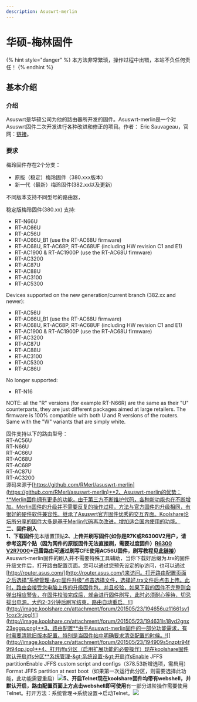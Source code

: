 ```yaml
---
description: Asuswrt-merlin
---
```


# 华硕-梅林固件

{% hint style="danger" %}
本方法非常繁琐，操作过程中出错，本站不负任何责任！
{% endhint %}

## **基本介绍**

### **介绍**

Asuswrt是华硕公司为他的路由器所开发的固件。Asuswrt-merlin是一个对Asuswrt固件二次开发进行各种改进和修正的项目。作者： Eric Sauvageau，官网：[链接](https://asuswrt.lostrealm.ca)。

### 要求

梅玲固件存在2个分支：

* 原版（稳定）梅玲固件（380.xxx版本）
* 新一代（最新）梅玲固件\(382.xx以及更新\)

不同版本支持不同型号的路由器，

稳定版梅玲固件\(380.xx\) 支持:

* RT-N66U
* RT-AC66U
* RT-AC56U
* RT-AC66U\_B1 \(use the RT-AC68U firmware\)
* RT-AC68U, RT-AC68P, RT-AC68UF \(including HW revision C1 and E1\)
* RT-AC1900 & RT-AC1900P \(use the RT-AC68U firmware\)
* RT-AC3200
* RT-AC87U
* RT-AC88U
* RT-AC3100
* RT-AC5300

Devices supported on the new generation/current branch \(382.xx and newer\):

* RT-AC56U
* RT-AC66U\_B1 \(use the RT-AC68U firmware\)
* RT-AC68U, RT-AC68P, RT-AC68UF \(including HW revision C1 and E1\)
* RT-AC1900 & RT-AC1900P \(use the RT-AC68U firmware\)
* RT-AC3200
* RT-AC87U
* RT-AC88U
* RT-AC3100
* RT-AC5300
* RT-AC86U

No longer supported:

* RT-N16

NOTE: all the "R" versions \(for example RT-N66R\) are the same as their "U" counterparts, they are just different packages aimed at large retailers. The firmware is 100% compatible with both U and R versions of the routers. Same with the "W" variants that are simply white.

固件支持以下的路由型号：  
RT-AC56U  
RT-N66U  
RT-AC66U  
RT-AC68U  
RT-AC68P  
RT-AC87U  
RT-AC3200  
源码来源于[https://github.com/RMerl/asuswrt-merlin](https://github.com/RMerl/asuswrt-merlin)**2、Asuswrt-merlin的优势：**Merlin固件拥有更多的功能，由于第三方不断维护代码，各种新功能也在不断增加。Merlin固件的升级并不需要反复的操作过程，方法与官方固件的升级相同，有很好的硬件软件兼容性。继承了Asuswrt官方固件优秀的交互界面。Koolshare论坛所分享的固件大多是基于Merlin代码再次改进，增加适合国内使用的功能。  
**二、固件刷入  
1、下载固件**见本版置顶帖**2、上传并刷写固件\(**如你是R7K或R6300V2用户，请参考这两个贴（因为网件的原版固件无法直接刷，需要过度固件）[R6300 V2](http://koolshare.cn/thread-3860-1-1.html)[R7000](http://koolshare.cn/thread-4451-1-1.html)\*迅雷路由可通过刷写CFE使用AC56U固件，刷写教程见[此链接](https://amefs.net/archives/94.html)**）**  
Asuswrt-merlin固件的刷入并不需要特殊工具辅助，当你下载好后缀为.trx的固件升级文件后，打开路由配置页面。您可以通过您预先设定的ip访问，也可以通过[http://router.asus.com/](http://router.asus.com/)来访问。打开路由配置页面之后选择”系统管理-&gt;固件升级”点击选择文件，选择好.trx文件后点击上传。此时，路由会接受您电脑上传的升级固件包，并且校验，如果下载的固件不完整则会弹出相应警告，在固件校验完成后，就会进行固件刷写，此时必须耐心等待，切忌拔出电源。大约2-3分钟后刷写结束，路由自动重启。![](http://image.koolshare.cn/attachment/forum/201505/23/194656uz11661sv11coz3r.jpg)![](http://image.koolshare.cn/attachment/forum/201505/23/194631ls18vd2gnx23eggq.png)**3、路由配置**由于Asuswrt-merlin固件的一部分功能需求，有时需要清除旧版本配置，特别是当固件帖中明确要求清空配置的时候。![](http://image.koolshare.cn/attachment/forum/201505/23/194909s5nzptr94f9t94qp.jpg)**4、打开jffs分区（启用扩展功能的必要操作）现在koolshare固件默认开启jffs分区**系统管理-&gt;系统设置-&gt;开启jffsEnable JFFS partitionEnable JFFS custom script and configs（378.53新增选项，需启用）Format JFFS partition at next boot（如果第一次运行此分区，则需要选择此功能，此功能需要重启）![](http://image.koolshare.cn/attachment/forum/201505/23/195037x9twzg4a0deefw5e.jpg)**5、开启Telnet现在koolshare固件均带有webshell，并默认开启，路由配置页面上方点击webshell即可使用**有一部分进阶操作需要使用Telnet。打开方法：系统管理-&gt;系统设置-&gt;启动Telnet。![](http://image.koolshare.cn/attachment/forum/201505/23/195224u02y3iyi04u4y77z.jpg)

